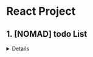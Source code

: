 # React Project

## 1. [NOMAD] todo List 
<details>

### 개요
- 해당 작업은 [바닐라 JS로 크롬 앱 만들기](https://nomadcoders.co/javascript-for-beginners/lobby)에서 학습한 내용을 바탕으로
  바닐라 JS를 React로 변환 시켰습니다.
- 기본적인 기능에 대한 내용은 [크롬 앱 repo](https://github.com/sstaar91/VanillaJS_Practice)를 참조해주시기 바랍니다.
- 기본적인 기능에 추가적인 애니메이션, 기능을 더했습니다.

### 사용 스택
  
![HTML5](https://img.shields.io/badge/html5-E34F26.svg?style=for-the-badge&logo=html5&logoColor=white)
![JavaScript](https://img.shields.io/badge/javascript-%23323330.svg?style=for-the-badge&logo=javascript&logoColor=%23F7DF1E)
![React](https://img.shields.io/badge/react-%2320232a.svg?style=for-the-badge&logo=react&logoColor=%2361DAFB)
![Styled Components](https://img.shields.io/badge/styled--components-DB7093?style=for-the-badge&logo=styled-components&logoColor=white)

###
  
</details>
